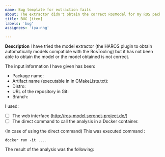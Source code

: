 ```yaml
---
name: Bug template for extraction fails
about: The extractor didn't obtain the correct RosModel for my ROS package
title: BUG [item]
labels: 'bug'
assignees: 'ipa-nhg'

---
```


**Description**
I have tried the model extractor (the HAROS plugin to obtain automatically models compatible with the RosTooling) but it has not been able to obtain the model or the model obtained is not correct.

The input information I have given has been:
- Package name:
- Artifact name (executable in in CMakeLists.txt):
- Distro:
- URL of the repository in Git:
- Branch:

I used:
- [ ] The web interface (http://ros-model.seronet-project.de/)
- [ ] The direct command to call the analysis in a Docker container.

(In case of using the direct command) This was executed command :
```
docker run -it ....
```

The result of the analysis was the following:
```

```
